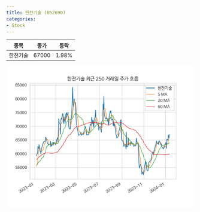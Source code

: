 ```yaml
---
title: 한전기술 (052690)
categories:
- Stock
---
```


|종목|종가|등락|
|----|----|----|
|한전기술|67000|1.98%|

<!-- more -->

![052690](/assets/images/stock/052690.png)